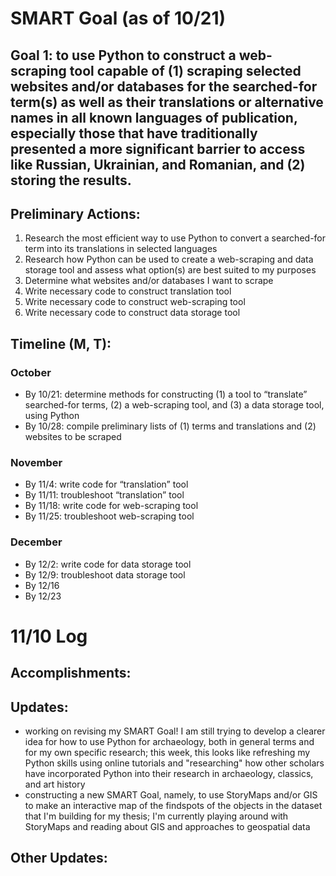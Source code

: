 # **SMART Goal (as of 10/21)**

## **Goal 1:** to use Python to construct a web-scraping tool capable of (1) scraping selected websites and/or databases for the searched-for term(s) as well as their translations or alternative names in all known languages of publication, especially those that have traditionally presented a more significant barrier to access like Russian, Ukrainian, and Romanian, and (2) storing the results.

## **Preliminary Actions:**
1.	Research the most efficient way to use Python to convert a searched-for term into its translations in selected languages
2.	Research how Python can be used to create a web-scraping and data storage tool and assess what option(s) are best suited to my purposes
3.	Determine what websites and/or databases I want to scrape
4.	Write necessary code to construct translation tool
5.	Write necessary code to construct web-scraping tool
6.	Write necessary code to construct data storage tool
## **Timeline (M, T):**

### **October**
- By 10/21: determine methods for constructing (1) a tool to “translate” searched-for terms, (2) a web-scraping tool, and (3) a data storage tool, using Python
- By 10/28: compile preliminary lists of (1) terms and translations and (2) websites to be scraped

### **November**
- By 11/4: write code for “translation” tool
- By 11/11: troubleshoot “translation” tool
- By 11/18: write code for web-scraping tool
- By 11/25: troubleshoot web-scraping tool

### **December**
- By 12/2: write code for data storage tool
- By 12/9: troubleshoot data storage tool
- By 12/16
- By 12/23

# **11/10 Log**

## **Accomplishments:**

## **Updates:**
- working on revising my SMART Goal! I am still trying to develop a clearer idea for how to use Python for archaeology, both in general terms and for my own specific research; this week, this looks like refreshing my Python skills using online tutorials and "researching" how other scholars have incorporated Python into their research in archaeology, classics, and art history
- constructing a new SMART Goal, namely, to use StoryMaps and/or GIS to make an interactive map of the findspots of the objects in the dataset that I'm building for my thesis; I'm currently playing around with StoryMaps and reading about GIS and approaches to geospatial data 
## Other Updates:
